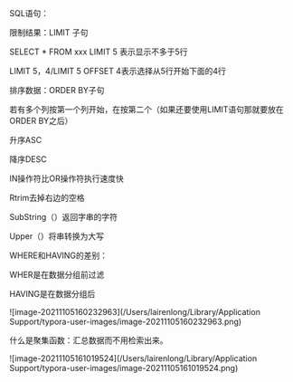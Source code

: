 SQL语句：

限制结果：LIMIT 子句

SELECT * FROM xxx LIMIT 5 表示显示不多于5行

LIMIT 5，4/LIMIT 5 OFFSET 4表示选择从5行开始下面的4行





排序数据：ORDER BY子句

若有多个列按第一个列开始，在按第二个（如果还要使用LIMIT语句那就要放在ORDER BY之后）

升序ASC

降序DESC



IN操作符比OR操作符执行速度快

Rtrim去掉右边的空格

SubString（）返回字串的字符

Upper（）将串转换为大写



WHERE和HAVING的差别：

WHER是在数据分组前过滤

HAVING是在数据分组后

![image-20211105160232963](/Users/lairenlong/Library/Application Support/typora-user-images/image-20211105160232963.png)

什么是聚集函数：汇总数据而不用检索出来。

![image-20211105161019524](/Users/lairenlong/Library/Application Support/typora-user-images/image-20211105161019524.png)



 
